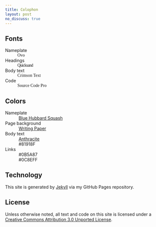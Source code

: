 ```yaml
---
title: Colophon
layout: post
no_discuss: true
---
```


## Fonts

<dl>
    <dt>Nameplate</dt>
    <dd style="font-family: Ovo; font-weight: normal;">Ovo</dd>
    <dt>Headings</dt>
    <dd style="font-family: Quicksand; font-weight: 300; letter-spacing: -0.075em;">Quicksand</dd>
    <dt>Body text</dt>
    <dd style="font-family: &quot;Crimson Text&quot;; font-weight: normal;">Crimson Text</dd>
    <dt>Code</dt>
    <dd style="font-family: &quot;Source Code Pro&quot;; font-weight: normal;">Source Code Pro</dd>
</dl>

## Colors

<dl class="color-samples">
    <dt>Nameplate</dt>
    <dd><span class="color-sample" style="background-color: #c9d7cc;">&#8203;︎</span> 
    <a href="https://www.colourlovers.com/color/C9D7CC/Blue_Hubbard_Squash">Blue Hubbard Squash</a></dd>
    <dt>Page background</dt>
    <dd><span class="color-sample bordered" style="background-color: #f7fbfa;">&#8203;︎</span> 
    <a href="https://www.colourlovers.com/color/F7FBFA/Writing_Paper">Writing Paper</a></dd>
    <dt>Body text</dt>
    <dd><span class="color-sample" style="background-color: #384344;">&#8203;︎</span> 
    <a href="https://www.colourlovers.com/color/384344/anthracite">Anthracite</a></dd>
    <dd><span class="color-sample" style="background-color: #81918F;">&#8203;︎</span> 
        #81918F
    </dd>
    <dt>Links</dt>
    <dd><span class="color-sample" style="background-color: #0B5A87;">&#8203;︎</span> 
    #0B5A87</dd>
    <dd><span class="color-sample" style="background-color: #0C8EFF;">&#8203;︎</span>
    #0C8EFF</dd>
</dl>

## Technology

This site is generated by [Jekyll][] via my GitHub Pages repository.

[Jekyll]: https://jekyllrb.com
[pagesrepo]: https://github.com/mmertsock/mmertsock.github.io

## License

Unless otherwise noted, all text and code on this site is licensed under a <a rel="license" href="https://creativecommons.org/licenses/by/3.0/deed.en_US">Creative Commons Attribution 3.0 Unported License</a>.
